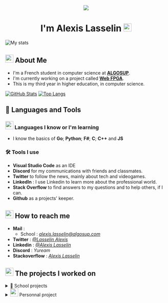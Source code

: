 <p align="center">
  <img src="https://media.giphy.com/media/xTiIzJSKB4l7xTouE8/giphy.gif">
</p>

<h1 align="center">I'm Alexis Lasselin <img src="https://cdn.discordapp.com/emojis/638827717130977282.gif?size=160&quality=lossless" width=25></h1>

![My stats](https://komarev.com/ghpvc/?username=AlexisLasselin&color=brightgreen&style=plastic)

## <img src="https://cdn.discordapp.com/emojis/1045822481803526184.webp?size=96&quality=lossless" width=25> About Me

- I'm a French student in computer science at [**ALGOSUP**](https://algosup.com/).
- I'm currently working on a project called [**Web FPGA**](https://github.com/algosup/2024-2025-project-4-web-fpga-team-3).
- This is my third year in higher education, in computer science.

[![GitHub Stats](https://github-readme-stats.vercel.app/api?username=AlexisLasselin&show_icons=true&theme=aura)](https://github.com/AlexisLasselin)
[![Top Langs](https://github-readme-stats.vercel.app/api/top-langs/?username=AlexisLasselin&hide=shaderlab,html,hlsl,css,js&count_private=true&theme=tokyonight)](https://github.com/anuraghazra/github-readme-stats)

## 🚀 Languages and Tools

### <img src="https://cdn.discordapp.com/emojis/854490183071039488.gif?size=160&quality=lossless" width=25> Languages I know or I'm learning

- I know the basics of **Go**; **Python**; **F#**; **C**; **C++** and **JS**

### 🛠️ Tools I use

- **Visual Studio Code** as an IDE
- **Discord** for my communications with friends and classmates.
- **Twitter** to follow the news, mainly about tech and videogames.
- **LinkedIn** : I use Linkedin to learn more about the professional world.
- **Stack Overflow** to find answers to my questions and to help others, if I can.
- **Github** as a projects' keeper.

## <img src="https://cdn.discordapp.com/emojis/621813805956988972.gif?size=160&quality=lossless" width = 25> How to reach me

- **Mail** :
  - School : *alexis.lasselin@algosup.com*
- **Twitter** : _[@Lasselin Alexis](https://twitter.com/LasselinAlexis1)_
- **Linkedin** : _[@Alexis Lasselin](https://www.linkedin.com/in/alexis-lasselin-318649251/)_
- **Discord** : _Yuream_
- **Stackoverflow** : _[Alexis Lasselin](https://stackoverflow.com/users/20451172/alexis-lasselin)_

## <img src="https://cdn.discordapp.com/emojis/933189860494299176.gif?size=96&quality=lossless" width=25> The projects I worked on

<details>
<summary>🏫 School projects</summary>

[Year 2022 ➜ 2023](#Year-2022-➜-2023)

1. [APPSolu](#1-APPSolu)
2. [AppNewsNetwork](#2-AppNewsNetwork)
3. [FABGen bindings](#3-FABGen-bindings)
4. [Game design](#4-Game-design)
5. [Algorithmics](#5-Algorithmics)

[Year 2023 ➜ 2024](#Year-2023-➜-2024)

1. [Rubik's art](#1-Rubiks-art)
2. [x86 retrogaming](#2-x86-retrogaming)
3. [virtual-processor](#3-virtual-processor)
4. [SportShield](#4-sportshield)
5. [Adopte un candidat](#5-flutter)

[Year 2024 ➜ 2025](#Year-2024-➜-2025)

1. [FPGA](#1-FPGA)
2. [Serious Game](#2-Serious-Game)
3. [Quickest Path](#3-Quickest-Path)
4. [Web FPGA](#4-Web-FPGA)
5. [Bubble](#5-Bubbles)

|             **Period**              |                     **Name**                      |                                                                       **Description**                                                                        |                                           **Link**                                           |     **Role**      |
| :---------------------------------: | :-----------------------------------------------: | :----------------------------------------------------------------------------------------------------------------------------------------------------------: | :------------------------------------------------------------------------------------------: | :---------------: |
|                                     |                                                   |                                                     <a id="Year-2022-➜-2023"></a>**_Year 2022 ➜ 2023_**                                                      |                                                                                              |                   |
| 27 September 2022 ➜ 28 October 2022 |           <a id="1-APPSolu"></a>APPSolu           |                                             SIGNALL contact us to create a prototype of smart signage for signs                                              |   [Our repo](https://github.com/algosup/2022-2023-project-1-smart-signage-Project-4-group)   |        QA         |
| 7 November 2022 ➜ 18 December 2022  |    <a id="2-AppNewsNetwork"></a>AppNewsNetwork    | Jacobi asked us for a way to improve communication in their factory, so we decided to modify a TV to be able to display the information shared on a website. |  [Our repo](https://github.com/algosup/2022-2023-project-2-factory-display-Project-4-group)  | Software Engineer |
|  3 January 2023 ➜ 17 Febuary 2023   |   <a id="3-FABGen-bindings"></a>FABGen bindings   |                             HARFANG 3D is a French 3D engine company that asked us to design bindings in F# for their 3D engine.                             | [Our repo](https://github.com/algosup/2022-2023-project-3-harfang3d-binding-Project-4-group) |  Project Manager  |
|  27 February 2023 ➜ 14 March 2023   |       <a id="4-Game-design"></a>Game design       |                                                      We must create a video game with Unreal Engine 4.                                                       |        [Our repo](https://github.com/algosup/2022-2023-project-4-game-design-Team-4)         |     Tech lead     |
|      2 May 2023 ➜ 23 June 2023      |      <a id="5-Algorithmics"></a>Algorithmics      |                         We're working for Krug Champagne and we have to create a software helping them with the champagne's Blending                         |        [Our repo](https://github.com/algosup/2022-2023-project-5-algorithmics-Team-4)        |  Program Manager  |
|                                     |                                                   |                                                     <a id="Year-2023-➜-2024"></a>**_Year 2023 ➜ 2024_**                                                      |                                                                                              |                   |
| 25 September 2023 ➜ 27 October 2023 |       <a id="1-Rubiks-art"></a> Rubik's art       |                                                We must build a Rubik's mural for the entrance of the school.                                                 |     [Our repo](https://github.com/alexislasselin/2023-2024-project-1-rubiks-art-Team-3)      |                   |
| 6 November 2023 ➜ 22 december 2023  |   <a id="2-x86-retrogaming"></a>x86 retrogaming   |                                                        The goal is to recreate PacMan in x86 assembly                                                        | [Our repo](https://github.com/algosup/2023-2024-project-2-x86-retrogaming-team-1/tree/main)  |  Project Manager  |
|  8 January 2024 ➜ 23 February 2024  | <a id="3-virtual-processor"></a>Virtual Processor |                                                           Recreate a computer inside of a computer                                                           |     [Our repo](https://github.com/algosup/2023-2024-project-3-virtual-processor-team-1)      | Software Engineer |
|    11 March 2024 ➜ 19 April 2024    |       <a id="4-sportshield"></a>SportShield       |                            CORIS Innovation asked us to improve their current product, an anti-theft system for sports equipment.                            |            [Our repo](github.com/algosup/2023-2024-project-4-sportshield-team-4)             |     Tech Lead     |
|     13 May 2024 ➜ 21 June 2024      |     <a id="5-flutter"></a>Adopte un candidat      |                                           We must create a Tinder-like app for matching job seekers and employers                                            |          [Our repo](https://github.com/algosup/2023-2024-project-5-flutter-team-3)           | Technical Writer  |
|                                     |                                                   |                                                     <a id="Year-2024-➜-2025"></a>**_Year 2024 ➜ 2025_**                                                      |                                                                                              |                   |
| 23 September 2024 ➜ 25 October 2024 |              <a id="1-FPGA"></a>FPGA              |                                          This time, we had to recreate the arcade game "Frogger" in FPGA - Verilog                                           |            [Our repo](https://github.com/algosup/2024-2025-project-1-fpga-team-5)            |  Project Manager  |
|  4 October 2024 ➜ 20 December 2024  |      <a id="2-Serious-Game"></a>Serious Game      |                                                Create a serious game in Godot about ecology / climate changes                                                |        [Our repo](https://github.com/algosup/2024-2025-project-2-serious-game-team-5)        | Software Engineer |
|  6 January 2025 ➜ 14 February 2025  |     <a id="3-Quickest-Path"></a>Quickest Path     |                               Create a C++ software to find the quickest path between two points using algorithms and REST API                               |       [Our repo](https://github.com/algosup/2024-2025-project-3-quickest-path-team-3)        |  Program Manager  |
|  24 February 2025 ➜ 04 April 2025   |          <a id="4-Web-FPGA"></a>Web FPGA          |                                              Create an FPGA visualisation of the components via a web interface                                              |          [Our repo](https://github.com/algosup/2024-2025-project-4-web-fpga-team-3)          |  Technical Lead   |
|    21 April 2025 ➜ 20 June 2025     |           <a id="5-Bubbles"></a>Bubble            |                                                   Create a matching wine and cheese mobile app via Bubble                                                    |     [Our repo](https://github.com/algosup/2024-2025-project-5-bubble-intermarche-team-2)     |        QA         |

</details>

<details>
<summary> <img src="https://cdn.discordapp.com/emojis/979915870576967710.gif?size=160&quality=lossless" width=25> Personnal project</summary>

![my projects](https://media.giphy.com/media/6uGhT1O4sxpi8/giphy.gif)

</details>
